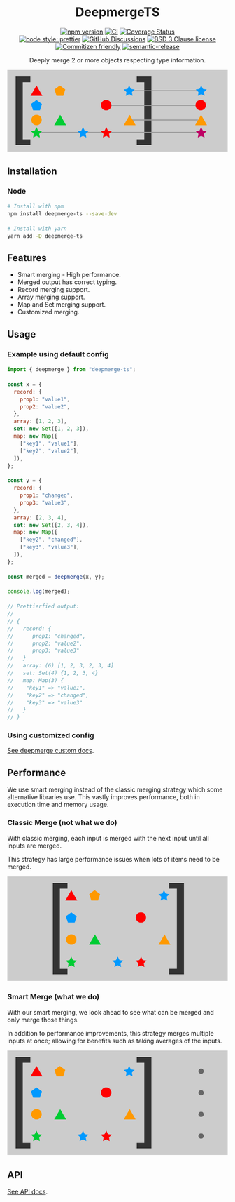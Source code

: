 <div align="center">

# DeepmergeTS

[![npm version](https://img.shields.io/npm/v/deepmerge-ts.svg)](https://www.npmjs.com/package/deepmerge-ts)
[![CI](https://github.com/RebeccaStevens/deepmerge-ts/actions/workflows/ci.yml/badge.svg)](https://github.com/RebeccaStevens/deepmerge-ts/actions/workflows/ci.yml)
[![Coverage Status](https://codecov.io/gh/RebeccaStevens/deepmerge-ts/branch/main/graph/badge.svg?token=MVpR1oAbIT)](https://codecov.io/gh/RebeccaStevens/deepmerge-ts)\
[![code style: prettier](https://img.shields.io/badge/code_style-prettier-ff69b4.svg?style=flat-square)](https://github.com/prettier/prettier)
[![GitHub Discussions](https://img.shields.io/github/discussions/RebeccaStevens/deepmerge-ts?style=flat-square)](https://github.com/RebeccaStevens/deepmerge-ts/discussions)
[![BSD 3 Clause license](https://img.shields.io/github/license/RebeccaStevens/deepmerge-ts.svg?style=flat-square)](https://opensource.org/licenses/BSD-3-Clause)
[![Commitizen friendly](https://img.shields.io/badge/commitizen-friendly-brightgreen.svg?style=flat-square)](https://commitizen.github.io/cz-cli/)
[![semantic-release](https://img.shields.io/badge/%20%20%F0%9F%93%A6%F0%9F%9A%80-semantic--release-e10079.svg?style=flat-square)](https://github.com/semantic-release/semantic-release)

Deeply merge 2 or more objects respecting type information.

![classic merge animation](./assets/header.png)

</div>

## Installation

### Node

```sh
# Install with npm
npm install deepmerge-ts --save-dev

# Install with yarn
yarn add -D deepmerge-ts
```

## Features

- Smart merging - High performance.
- Merged output has correct typing.
- Record merging support.
- Array merging support.
- Map and Set merging support.
- Customized merging.

## Usage

### Example using default config

```js
import { deepmerge } from "deepmerge-ts";

const x = {
  record: {
    prop1: "value1",
    prop2: "value2",
  },
  array: [1, 2, 3],
  set: new Set([1, 2, 3]),
  map: new Map([
    ["key1", "value1"],
    ["key2", "value2"],
  ]),
};

const y = {
  record: {
    prop1: "changed",
    prop3: "value3",
  },
  array: [2, 3, 4],
  set: new Set([2, 3, 4]),
  map: new Map([
    ["key2", "changed"],
    ["key3", "value3"],
  ]),
};

const merged = deepmerge(x, y);

console.log(merged);

// Prettierfied output:
//
// {
//   record: {
//      prop1: "changed",
//      prop2: "value2",
//      prop3: "value3"
//   }
//   array: (6) [1, 2, 3, 2, 3, 4]
//   set: Set(4) {1, 2, 3, 4}
//   map: Map(3) {
//    "key1" => "value1",
//    "key2" => "changed",
//    "key3" => "value3"
//   }
// }
```

### Using customized config

[See deepmerge custom docs](./docs/deepmergeCustom.md).

## Performance

We use smart merging instead of the classic merging strategy which some alternative libraries use. This vastly improves performance, both in execution time and memory usage.

### Classic Merge (not what we do)

With classic merging, each input is merged with the next input until all inputs are merged.

This strategy has large performance issues when lots of items need to be merged.

![classic merge animation](./assets/classic-merge.gif)

### Smart Merge (what we do)

With our smart merging, we look ahead to see what can be merged and only merge those things.

In addition to performance improvements, this strategy merges multiple inputs at once; allowing for benefits such as taking averages of the inputs.

![smart merge animation](./assets/smart-merge.gif)

## API

[See API docs](./docs/API.md).
